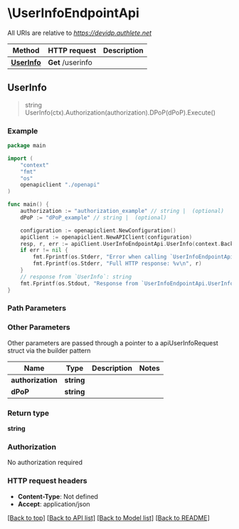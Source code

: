 # \UserInfoEndpointApi

All URIs are relative to *https://devidp.authlete.net*

Method | HTTP request | Description
------------- | ------------- | -------------
[**UserInfo**](UserInfoEndpointApi.md#UserInfo) | **Get** /userinfo | 



## UserInfo

> string UserInfo(ctx).Authorization(authorization).DPoP(dPoP).Execute()



### Example

```go
package main

import (
    "context"
    "fmt"
    "os"
    openapiclient "./openapi"
)

func main() {
    authorization := "authorization_example" // string |  (optional)
    dPoP := "dPoP_example" // string |  (optional)

    configuration := openapiclient.NewConfiguration()
    apiClient := openapiclient.NewAPIClient(configuration)
    resp, r, err := apiClient.UserInfoEndpointApi.UserInfo(context.Background()).Authorization(authorization).DPoP(dPoP).Execute()
    if err != nil {
        fmt.Fprintf(os.Stderr, "Error when calling `UserInfoEndpointApi.UserInfo``: %v\n", err)
        fmt.Fprintf(os.Stderr, "Full HTTP response: %v\n", r)
    }
    // response from `UserInfo`: string
    fmt.Fprintf(os.Stdout, "Response from `UserInfoEndpointApi.UserInfo`: %v\n", resp)
}
```

### Path Parameters



### Other Parameters

Other parameters are passed through a pointer to a apiUserInfoRequest struct via the builder pattern


Name | Type | Description  | Notes
------------- | ------------- | ------------- | -------------
 **authorization** | **string** |  | 
 **dPoP** | **string** |  | 

### Return type

**string**

### Authorization

No authorization required

### HTTP request headers

- **Content-Type**: Not defined
- **Accept**: application/json

[[Back to top]](#) [[Back to API list]](../README.md#documentation-for-api-endpoints)
[[Back to Model list]](../README.md#documentation-for-models)
[[Back to README]](../README.md)

